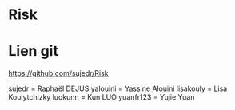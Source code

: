 # Risk

# Lien git 
https://github.com/sujedr/Risk

sujedr = Raphaël DEJUS
yalouini = Yassine Alouini
lisakouly = Lisa Koulytchizky
luokunn = Kun LUO
yuanfr123 = Yujie Yuan
